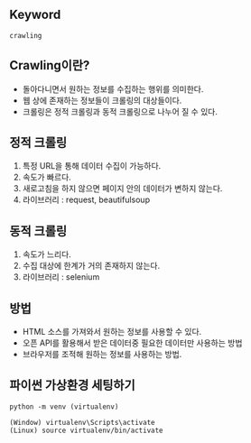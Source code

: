 ## Keyword
`crawling`

## Crawling이란?
 - 돌아다니면서 원하는 정보를 수집하는 행위를 의미한다.
 - 웹 상에 존재하는 정보들이 크롤링의 대상들이다.
 - 크롤링은 정적 크롤링과 동적 크롤링으로 나누어 질 수 있다.

## 정적 크롤링
1. 특정 URL을 통해 데이터 수집이 가능하다.
2. 속도가 빠르다.
3. 새로고침을 하지 않으면 페이지 안의 데이터가 변하지 않는다.
4. 라이브러리 : request, beautifulsoup 

## 동적 크롤링
1. 속도가 느리다.
2. 수집 대상에 한계가 거의 존재하지 않는다.
3. 라이브러리 : selenium


## 방법
 - HTML 소스를 가져와서 원하는 정보를 사용할 수 있다.
 - 오픈 API를 활용해서 받은 데이터중 필요한 데이터만 사용하는 방법
 - 브라우저를 조적해 원하는 정보를 사용하는 방법.


## 파이썬 가상환경 세팅하기
```
python -m venv (virtualenv)

(Window) virtualenv\Scripts\activate
(Linux) source virtualenv/bin/activate
```
